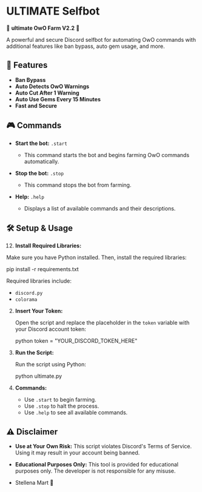 # ULTIMATE Selfbot

🤑 **ultimate OwO Farm V2.2** 🤑 

A powerful and secure Discord selfbot for automating OwO commands with additional features like ban bypass, auto gem usage, and more.

## 🚀 Features

- **Ban Bypass**
- **Auto Detects OwO Warnings**
- **Auto Cut After 1 Warning**
- **Auto Use Gems Every 15 Minutes**
- **Fast and Secure**

## 🎮 Commands

- **Start the bot:** `.start`
  - This command starts the bot and begins farming OwO commands automatically.
  
- **Stop the bot:** `.stop`
  - This command stops the bot from farming.
  
- **Help:** `.help`
  - Displays a list of available commands and their descriptions.

## 🛠️ Setup & Usage
12. **Install Required Libraries:**

   Make sure you have Python installed. Then, install the required libraries:

   
   pip install -r requirements.txt
   

   Required libraries include:
   - `discord.py`
   - `colorama`

2. **Insert Your Token:**

   Open the script and replace the placeholder in the `token` variable with your Discord account token:

   python
   token = "YOUR_DISCORD_TOKEN_HERE"
   
3. **Run the Script:**

   Run the script using Python:

   
   python ultimate.py
   

4. **Commands:**
   - Use `.start` to begin farming.
   - Use `.stop` to halt the process.
   - Use `.help` to see all available commands.

## ⚠️ Disclaimer

- **Use at Your Own Risk:** This script violates Discord's Terms of Service. Using it may result in your account being banned.
- **Educational Purposes Only:** This tool is provided for educational purposes only. The developer is not responsible for any misuse.



- Stellena Mart 💙



